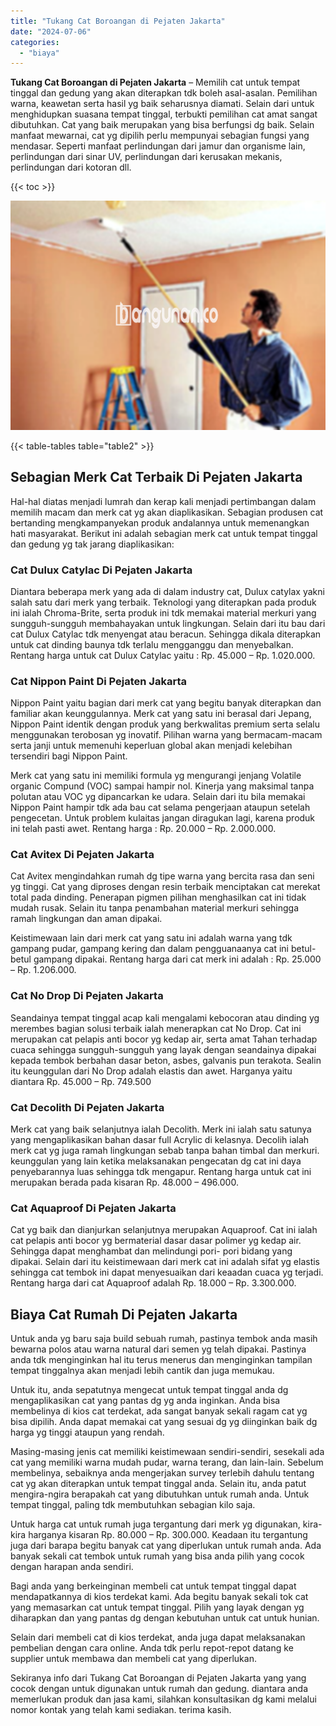 ```yaml
---
title: "Tukang Cat Boroangan di Pejaten Jakarta"
date: "2024-07-06"
categories: 
  - "biaya"
---
```


**Tukang Cat Boroangan di Pejaten Jakarta** – Memilih cat untuk tempat tinggal dan gedung yang akan diterapkan tdk boleh asal-asalan. Pemilihan warna, keawetan serta hasil yg baik seharusnya diamati. Selain dari untuk menghidupkan suasana tempat tinggal, terbukti pemilihan cat amat sangat dibutuhkan. Cat yang baik merupakan yang bisa berfungsi dg baik. Selain manfaat mewarnai, cat yg dipilih perlu mempunyai sebagian fungsi yang mendasar. Seperti manfaat perlindungan dari jamur dan organisme lain, perlindungan dari sinar UV, perlindungan dari kerusakan mekanis, perlindungan dari kotoran dll.

{{< toc >}}

![Tukang Cat Boroangan di Pejaten Jakarta](/images/jasa-cat-murah08.png)

{{< table-tables table="table2" >}}

## Sebagian Merk Cat Terbaik Di Pejaten Jakarta

Hal-hal diatas menjadi lumrah dan kerap kali menjadi pertimbangan dalam memilih macam dan merk cat yg akan diaplikasikan. Sebagian produsen cat bertanding mengkampanyekan produk andalannya untuk memenangkan hati masyarakat. Berikut ini adalah sebagian merk cat untuk tempat tinggal dan gedung yg tak jarang diaplikasikan:

### Cat Dulux Catylac Di Pejaten Jakarta

Diantara beberapa merk yang ada di dalam industry cat, Dulux catylax yakni salah satu dari merk yang terbaik. Teknologi yang diterapkan pada produk ini ialah Chroma-Brite, serta produk ini tdk memakai material merkuri yang sungguh-sungguh membahayakan untuk lingkungan. Selain dari itu bau dari cat Dulux Catylac tdk menyengat atau beracun. Sehingga dikala diterapkan untuk cat dinding baunya tdk terlalu mengganggu dan menyebalkan. Rentang harga untuk cat Dulux Catylac yaitu : Rp. 45.000 – Rp. 1.020.000.

### Cat Nippon Paint Di Pejaten Jakarta

Nippon Paint yaitu bagian dari merk cat yang begitu banyak diterapkan dan familiar akan keunggulannya. Merk cat yang satu ini berasal dari Jepang, Nippon Paint identik dengan produk yang berkwalitas premium serta selalu menggunakan terobosan yg inovatif. Pilihan warna yang bermacam-macam serta janji untuk memenuhi keperluan global akan menjadi kelebihan tersendiri bagi Nippon Paint.

Merk cat yang satu ini memiliki formula yg mengurangi jenjang Volatile organic Compund (VOC) sampai hampir nol. Kinerja yang maksimal tanpa polutan atau VOC yg dipancarkan ke udara. Selain dari itu bila memakai Nippon Paint hampir tdk ada bau cat selama pengerjaan ataupun setelah pengecetan. Untuk problem kulaitas jangan diragukan lagi, karena produk ini telah pasti awet. Rentang harga : Rp. 20.000 – Rp. 2.000.000.

### Cat Avitex Di Pejaten Jakarta

Cat Avitex mengindahkan rumah dg tipe warna yang bercita rasa dan seni yg tinggi. Cat yang diproses dengan resin terbaik menciptakan cat merekat total pada dinding. Penerapan pigmen pilihan menghasilkan cat ini tidak mudah rusak. Selain itu tanpa penambahan material merkuri sehingga ramah lingkungan dan aman dipakai.

Keistimewaan lain dari merk cat yang satu ini adalah warna yang tdk gampang pudar, gampang kering dan dalam pengguanaanya cat ini betul-betul gampang dipakai. Rentang harga dari cat merk ini adalah : Rp. 25.000 – Rp. 1.206.000.

### Cat No Drop Di Pejaten Jakarta

Seandainya tempat tinggal acap kali mengalami kebocoran atau dinding yg merembes bagian solusi terbaik ialah menerapkan cat No Drop. Cat ini merupakan cat pelapis anti bocor yg kedap air, serta amat Tahan terhadap cuaca sehingga sungguh-sungguh yang layak dengan seandainya dipakai kepada tembok berbahan dasar beton, asbes, galvanis pun terakota. Sealin itu keunggulan dari No Drop adalah elastis dan awet. Harganya yaitu diantara Rp. 45.000 – Rp. 749.500

### Cat Decolith Di Pejaten Jakarta

Merk cat yang baik selanjutnya ialah Decolith. Merk ini ialah satu satunya yang mengaplikasikan bahan dasar full Acrylic di kelasnya. Decolih ialah merk cat yg juga ramah lingkungan sebab tanpa bahan timbal dan merkuri. keunggulan yang lain ketika melaksanakan pengecatan dg cat ini daya penyebarannya luas sehingga tdk mengapur. Rentang harga untuk cat ini merupakan berada pada kisaran Rp. 48.000 – 496.000.

### Cat Aquaproof Di Pejaten Jakarta

Cat yg baik dan dianjurkan selanjutnya merupakan Aquaproof. Cat ini ialah cat pelapis anti bocor yg bermaterial dasar dasar polimer yg kedap air. Sehingga dapat menghambat dan melindungi pori- pori bidang yang dipakai. Selain dari itu keistimewaan dari merk cat ini adalah sifat yg elastis sehingga cat tembok ini dapat menyesuaikan dari keaadan cuaca yg terjadi. Rentang harga dari cat Aquaproof adalah Rp. 18.000 – Rp. 3.300.000.

## Biaya Cat Rumah Di Pejaten Jakarta

Untuk anda yg baru saja build sebuah rumah, pastinya tembok anda masih bewarna polos atau warna natural dari semen yg telah dipakai. Pastinya anda tdk menginginkan hal itu terus menerus dan menginginkan tampilan tempat tinggalnya akan menjadi lebih cantik dan juga memukau.

Untuk itu, anda sepatutnya mengecat untuk tempat tinggal anda dg mengaplikasikan cat yang pantas dg yg anda inginkan. Anda bisa membelinya di kios cat terdekat, ada sangat banyak sekali ragam cat yg bisa dipilih. Anda dapat memakai cat yang sesuai dg yg diinginkan baik dg harga yg tinggi ataupun yang rendah.

Masing-masing jenis cat memiliki keistimewaan sendiri-sendiri, sesekali ada cat yang memiliki warna mudah pudar, warna terang, dan lain-lain. Sebelum membelinya, sebaiknya anda mengerjakan survey terlebih dahulu tentang cat yg akan diterapkan untuk tempat tinggal anda. Selain itu, anda patut mengira-ngira berapakah cat yang dibutuhkan untuk rumah anda. Untuk tempat tinggal, paling tdk membutuhkan sebagian kilo saja.

Untuk harga cat untuk rumah juga tergantung dari merk yg digunakan, kira-kira harganya kisaran Rp. 80.000 – Rp. 300.000. Keadaan itu tergantung juga dari barapa begitu banyak cat yang diperlukan untuk rumah anda. Ada banyak sekali cat tembok untuk rumah yang bisa anda pilih yang cocok dengan harapan anda sendiri.

Bagi anda yang berkeinginan membeli cat untuk tempat tinggal dapat mendapatkannya di kios terdekat kami. Ada begitu banyak sekali tok cat yang memasarkan cat untuk tempat tinggal. Pilih yang layak dengan yg diharapkan dan yang pantas dg dengan kebutuhan untuk cat untuk hunian.

Selain dari membeli cat di kios terdekat, anda juga dapat melaksanakan pembelian dengan cara online. Anda tdk perlu repot-repot datang ke supplier untuk membawa dan membeli cat yang diperlukan.

Sekiranya info dari Tukang Cat Boroangan di Pejaten Jakarta yang yang cocok dengan untuk digunakan untuk rumah dan gedung. diantara anda memerlukan produk dan jasa kami, silahkan konsultasikan dg kami melalui nomor kontak yang telah kami sediakan. terima kasih.
